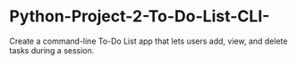 # Python-Project-2-To-Do-List-CLI-
Create a command-line To-Do List app that lets users add, view, and delete tasks during a session.
